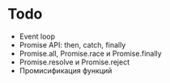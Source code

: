 # Todo

- Event loop
- Promise API: then, catch, finally
- Promise.all, Promise.race и Promise.finally
- Promise.resolve и Promise.reject
- Промисификация функций
